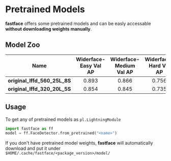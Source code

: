 # Pretrained Models
**fastface** offers some pretrained models and can be easly accessable **without downloading weights manually**.<br>


## Model Zoo

Name|Widerface-Easy Val AP|Widerface-Medium Val AP|Widerface-Hard Val AP|Link
:------:|:------:|:------:|:------:|:------:
**original_lffd_560_25L_8S**|0.893|0.866|0.756|[weights](https://drive.google.com/file/d/1xizV0s_Ei_BQcUQI_MylqC0K2SszrXP1/view?usp=sharing)
**original_lffd_320_20L_5S**|0.854|0.845|0.735|[weights](https://drive.google.com/file/d/1vA5Ywi_bJgEKwpMi9bOUD42Aaz6-fiKN/view?usp=sharing)

## Usage
To get any of pretrained models as `pl.LightningModule`
```python
import fastface as ff
model = ff.FaceDetector.from_pretrained("<name>")
```
If you don't have pretrained model weights, **fastface** will automatically download and put it under `$HOME/.cache/fastface/<package_version>/model/`